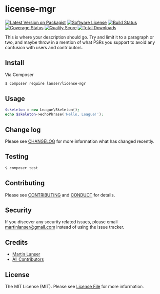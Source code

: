 # license-mgr

[![Latest Version on Packagist][ico-version]][link-packagist]
[![Software License][ico-license]](LICENSE.md)
[![Build Status][ico-travis]][link-travis]
[![Coverage Status][ico-scrutinizer]][link-scrutinizer]
[![Quality Score][ico-code-quality]][link-code-quality]
[![Total Downloads][ico-downloads]][link-downloads]


This is where your description should go. Try and limit it to a paragraph or two, and maybe throw in a mention of what
PSRs you support to avoid any confusion with users and contributors.

## Install

Via Composer
``` bash
$ composer require lanser/license-mgr
```

## Usage

``` php
$skeleton = new League\Skeleton();
echo $skeleton->echoPhrase('Hello, League!');
```

## Change log

Please see [CHANGELOG](CHANGELOG.md) for more information what has changed recently.

## Testing

``` bash
$ composer test
```

## Contributing

Please see [CONTRIBUTING](CONTRIBUTING.md) and [CONDUCT](CONDUCT.md) for details.

## Security

If you discover any security related issues, please email martinlanser@gmail.com instead of using the issue tracker.

## Credits

- [Martin Lanser][link-author]
- [All Contributors][link-contributors]

## License

The MIT License (MIT). Please see [License File](LICENSE.md) for more information.

[ico-version]: https://img.shields.io/packagist/v/lanser/license-mgr.svg?style=flat-square
[ico-license]: https://img.shields.io/badge/license-MIT-brightgreen.svg?style=flat-square
[ico-travis]: https://img.shields.io/travis/lanser/license-mgr/master.svg?style=flat-square
[ico-scrutinizer]: https://img.shields.io/scrutinizer/coverage/g/lanser/license-mgr.svg?style=flat-square
[ico-code-quality]: https://img.shields.io/scrutinizer/g/lanser/license-mgr.svg?style=flat-square
[ico-downloads]: https://img.shields.io/packagist/dt/lanser/license-mgr.svg?style=flat-square

[link-packagist]: https://packagist.org/packages/lanser/license-mgr
[link-travis]: https://travis-ci.org/lanser/license-mgr
[link-scrutinizer]: https://scrutinizer-ci.com/g/lanser/license-mgr/code-structure
[link-code-quality]: https://scrutinizer-ci.com/g/lanser/license-mgr
[link-downloads]: https://packagist.org/packages/lanser/license-mgr
[link-author]: https://github.com/mlanser
[link-contributors]: ../../contributors
